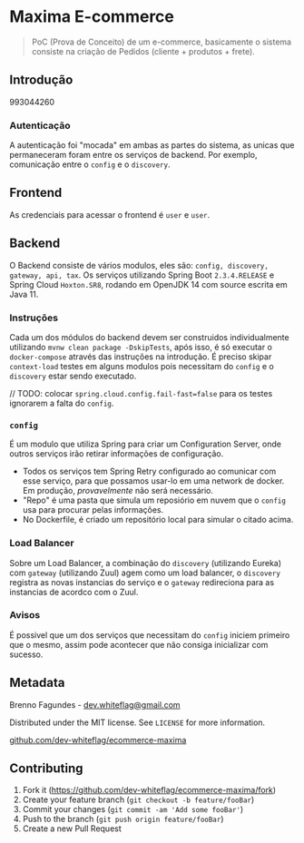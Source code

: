 
# Maxima E-commerce

> PoC (Prova de Conceito) de um e-commerce, basicamente o sistema consiste na criação de Pedidos (cliente + produtos + frete).

## Introdução

993044260

### Autenticação

A autenticação foi "mocada" em ambas as partes do sistema, as unicas que permaneceram foram entre os serviços de backend. Por exemplo, comunicação entre o `config` e o `discovery`. 

## Frontend

As credenciais para acessar o frontend é `user` e `user`.

## Backend

O Backend consiste de vários modulos, eles são: ``config, discovery, gateway, api, tax``. Os serviços utilizando Spring Boot ``2.3.4.RELEASE`` e Spring Cloud ``Hoxton.SR8``, rodando em OpenJDK 14 com source escrita em Java 11. 

### Instruções

Cada um dos módulos do backend devem ser construidos individualmente utilizando `mvnw clean package -DskipTests`, após isso, é só executar o `docker-compose` através das instruções na introdução. É preciso skipar `context-load` testes em alguns modulos pois necessitam do `config` e o `discovery` estar sendo executado.

// TODO: colocar `spring.cloud.config.fail-fast=false` para os testes ignorarem a falta do `config`.

### ``config``

É um modulo que utiliza Spring para criar um Configuration Server, onde outros serviços irão retirar informações de configuração.

- Todos os serviços tem Spring Retry configurado ao comunicar com esse serviço, para que possamos usar-lo em uma network de docker. Em produção, _provavelmente_ não será necessário.
- "Repo" é uma pasta que simula um reposiório em nuvem que o ``config`` usa para procurar pelas informações.
- No Dockerfile, é criado um repositório local para simular o citado acima.

### Load Balancer

Sobre um Load Balancer, a combinação do ``discovery`` (utilizando Eureka) com ``gateway`` (utilizando Zuul) agem como um load balancer, o ``discovery`` registra as novas instancias do serviço e o ``gateway`` redireciona para as instancias de acordco com o Zuul.

### Avisos

É possivel que um dos serviços que necessitam do `config` iniciem primeiro que o mesmo, assim pode acontecer que não consiga inicializar
com sucesso. 

## Metadata

Brenno Fagundes - dev.whiteflag@gmail.com

Distributed under the MIT license. See ``LICENSE`` for more information.

[github.com/dev-whiteflag/ecommerce-maxima](https://github.com/dev-whiteflag/ecommerce-maxima)

## Contributing

1. Fork it (<https://github.com/dev-whiteflag/ecommerce-maxima/fork>)
2. Create your feature branch (`git checkout -b feature/fooBar`)
3. Commit your changes (`git commit -am 'Add some fooBar'`)
4. Push to the branch (`git push origin feature/fooBar`)
5. Create a new Pull Request
